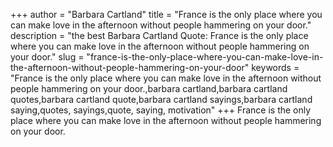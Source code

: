 +++
author = "Barbara Cartland"
title = "France is the only place where you can make love in the afternoon without people hammering on your door."
description = "the best Barbara Cartland Quote: France is the only place where you can make love in the afternoon without people hammering on your door."
slug = "france-is-the-only-place-where-you-can-make-love-in-the-afternoon-without-people-hammering-on-your-door"
keywords = "France is the only place where you can make love in the afternoon without people hammering on your door.,barbara cartland,barbara cartland quotes,barbara cartland quote,barbara cartland sayings,barbara cartland saying,quotes, sayings,quote, saying, motivation"
+++
France is the only place where you can make love in the afternoon without people hammering on your door.
